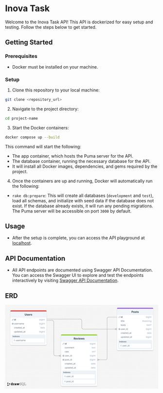 # Inova Task

Welcome to the Inova Task API! This API is dockerized for easy setup and testing. Follow the steps below to get started.

## Getting Started

### Prerequisites

- Docker must be installed on your machine.

### Setup

1. Clone this repository to your local machine:

```bash
git clone <repository_url>
```
2. Navigate to the project directory:

```bash
cd project-name
```
3. Start the Docker containers:

```bash
docker compose up --build
```

This command will start the following:
- The app container, which hosts the Puma server for the API.
- The database container, running the necessary database for the API.
- It will install all Docker images, dependencies, and gems required by the project.

4. Once the containers are up and running, Docker will automatically run the following:
- `rake db:prepare`: This will create all databases (`development` and `test`), load all schemas, and initialize with seed data if the database does not exist. If the database already exists, it will run any pending migrations.
The Puma server will be accessible on port `3000` by default.

## Usage
- After the setup is complete, you can access the API playground at [localhost](http://localhost:3000).

## API Documentation
- All API endpoints are documented using Swagger API Documentation. You can access the Swagger UI to explore and test the endpoints interactively by visiting [Swagger API Documentation](http://localhost:3000/api-docs/index.html).

## ERD

![erd_alt](./erd.jpg)
